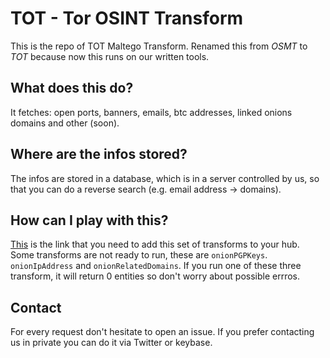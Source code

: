 # TOT - Tor OSINT Transform

This is the repo of TOT Maltego Transform.
Renamed this from *OSMT* to *TOT* because now this runs on our written tools.

## What does this do?

It fetches: open ports, banners, emails, btc addresses, linked onions domains and other (soon).

## Where are the infos stored?

The infos are stored in a database, which is in a server controlled by us, so that you can do a reverse search (e.g. email address -> domains).

## How can I play with this?

[This](https://cetas.paterva.com/TDS/runner/showseed/fpoldiklLZnPm7) is the link that you need to add this set of transforms to your hub. Some transforms are not ready to run, these are `onionPGPKeys`. `onionIpAddress` and `onionRelatedDomains`. If you run one of these three transform, it will return 0 entities so don't worry about possible errros.

## Contact

For every request don't hesitate to open an issue. If you prefer contacting us in private you can do it via Twitter or keybase. 
